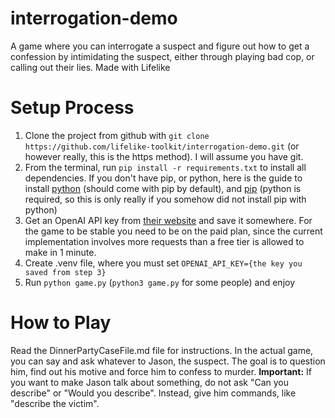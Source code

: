 # interrogation-demo
A game where you can interrogate a suspect and figure out how to get a confession by intimidating the suspect, either through playing bad cop, or calling out their lies. Made with Lifelike

# Setup Process
1. Clone the project from github with `git clone https://github.com/lifelike-toolkit/interrogation-demo.git` (or however really, this is the https method). I will assume you have git.
2. From the terminal, run `pip install -r requirements.txt` to install all dependencies. If you don't have pip, or python, here is the guide to install [python](https://realpython.com/installing-python/) (should come with pip by default), and [pip](https://pip.pypa.io/en/stable/installation/) (python is required, so this is only really if you somehow did not install pip with python)
3. Get an OpenAI API key from [their website](https://platform.openai.com/) and save it somewhere. For the game to be stable you need to be on the paid plan, since the current implementation involves more requests than a free tier is allowed to make in 1 minute. 
4. Create .venv file, where you must set `OPENAI_API_KEY={the key you saved from step 3}`
5. Run `python game.py` (`python3 game.py` for some people) and enjoy

# How to Play
Read the DinnerPartyCaseFile.md file for instructions.
In the actual game, you can say and ask whatever to Jason, the suspect. The goal is to question him, find out his motive and force him to confess to murder.
**Important:** If you want to make Jason talk about something, do not ask "Can you describe" or "Would you describe". Instead, give him commands, like "describe the victim".
